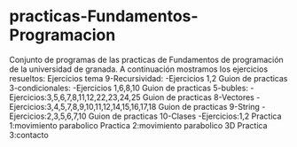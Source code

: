 practicas-Fundamentos-Programacion
==================================

Conjunto de programas de las practicas de Fundamentos de programación de la universidad de granada. A continuación mostramos los ejercicios resueltos:   Ejercicios tema 9-Recursividad: 	-Ejercicios 1,2   Guion de practicas 3-condicionales: 	-Ejercicios 1,6,8,10  Guion de practicas 5-bubles: 	-Ejercicios:3,5,6,7,8,11,12,22,23,24,25  Guion de practicas 8-Vectores 	-Ejercicios:3,4,5,7,8,9,10,11,12,14,15,16,17,18  Guion de practicas 9-String 	-Ejercicios:2,3,5,6,7,10  Guion de practicas 10-Clases 	-Ejercicios:1,2  Practica 1:movimiento parabolico  Practica 2:movimiento parabolico 3D  Practica 3:contacto
